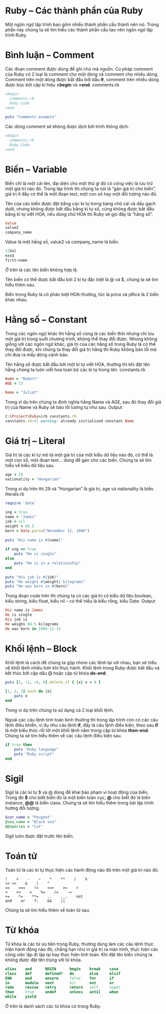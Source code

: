 # Ruby – Các thành phần của Ruby

Một ngôn ngữ lập trình bao gồm nhiều thành phần cấu thành nên nó. Trong phần này chúng ta sẽ tìm hiểu các thành phần cấu tạo nên ngôn ngữ lập trình Ruby.

# Bình luận – Comment

Các đoạn comment được dùng để ghi chú mã nguồn. Cú pháp comment của Ruby có 2 loại là comment cho một dòng và comment cho nhiều dòng. Comment trên một dòng được bắt đầu bởi dấu **#**, comment trên nhiều dòng được bọc bởi cặp kí hiệu **=begin** và **=end**.
comments.rb

```ruby
=begin
  comments.rb
  Ruby Code
=end
 
puts "Comments example"
```

Các dòng comment sẽ không được dịch bởi trình thông dịch.

```ruby
=begin
  comments.rb
  Ruby Code
=end
```

# Biến – Variable

Biến chỉ là một cái tên, đại diện cho một thứ gì đó có công việc là lưu trữ một giá trị nào đó. Trong lập trình thì chúng ta nói là “gán giá trị cho biến”, giá trị ở đây có thể là một đoạn text, một con số hay một đối tượng nào đó.

Tên của các biến được đặt bằng các kí tự trong bảng chữ cái và dấu gạch dưới, nhưng không được bắt đầu bằng kí tự số, cũng không được bắt đầu bằng kí tự viết HOA, nếu dùng chữ HOA thì Ruby sẽ gọi đây là “hằng số”.

```ruby
Value
value2
company_name
```

Value là một hằng số, value2 và company_name là biến.

```ruby
12Val
exx$
first-name
```

Ở trên là các tên biến không hợp lệ.

Tên biến có thể được bắt đầu bởi 2 kí tự đặc biệt là @ và $, chúng ta sẽ tìm hiểu thêm sau.

Biến trong Ruby là có phân biệt HOA-thường, tức là price và pRice là 2 biến khác nhau.

# Hằng số – Constant

Trong các ngôn ngữ khác thì hằng số cũng là các biến thôi nhưng chỉ lưu một giá trị trong suốt chương trình, không thể thay đổi được. Nhưng không giống với các ngôn ngữ khác, giá trị của các hằng số trong Ruby là có thể thay đổi được, khi chúng ta thay đổi giá trị hằng thì Ruby không báo lỗi mà chỉ đưa ra mấy dòng cảnh báo.

Tên hằng số được bắt đầu bởi một kí tự viết HOA, thường thì khi đặt tên hằng chúng ta luôn viết hoa toàn bộ các kí tự trong tên.
constants.rb

```ruby
Name = "Robert"
AGE = 23
 
Name = "Juliet"
```

Trong ví dụ trên chúng ta định nghĩa hằng Name và AGE, sau đó thay đổi giá trị của Name và Ruby sẽ báo lỗi tương tự như sau.
Output

```ruby
C:\Project\Ruby>irb constants.rb
constants.rb:4: warning: already initialized constant Name
```

# Giá trị – Literal

Giá trị là các kí tự mô tả một giá trị của một kiểu dữ liệu nào đó, có thể là một con số, một đoạn text… dùng để gán cho các biến. Chúng ta sẽ tìm hiểu về kiểu dữ liệu sau.

```ruby
age = 29
nationality = "Hungarian"
```

Trong ví dụ trên thì 29 và “Hungarian” là giá trị, age và nationality là biến.
literals.rb

```ruby
require 'date'
 
sng = true
name = "James"
job = nil
weight = 68.5
born = Date.parse("November 12, 1986")
 
puts "His name is #{name}"
 
if sng == true
    puts "He is single"
else
    puts "He is in a relationship"
end
 
puts "His job is #{job}"
puts "He weighs #{weight} kilograms"
puts "He was born in #{born}"
```

Trong đoạn code trên thì chúng ta có các giá trị có kiểu dữ liệu boolean, kiểu string, kiểu float, kiểu nil – có thể hiểu là kiểu rỗng, kiểu Date.
Output

```ruby
His name is James
He is single
His job is 
He weighs 68.5 kilograms
He was born in 1986-11-12
```

# Khối lệnh – Block

Khối lệnh là cách để chúng ta gộp nhóm các lênh lại với nhau, bạn sẽ hiểu về khối lệnh nhiều hơn khi thực hành. Khối lệnh trong Ruby được bắt đầu và kết thúc bởi cặp dấu **{}** hoặc cặp từ khóa **do-end**.

```ruby
puts [2, -1, -4, 0].delete_if { |x| x < 0 }
     
[1, 2, 3].each do |e|
    puts e
end
```

Trong ví dụ trên chúng ta sử dụng cả 2 loại khối lệnh.

Ngoài các câu lệnh tính toán bình thường thì trong lập trình còn có các câu lệnh điều khiển, ví dụ như câu lệnh **if**, đây là câu lệnh điều kiện, theo sau **if** là một biểu thức rồi tới một khối lệnh nằm trong cặp từ khóa **then-end**. Chúng ta sẽ tìm hiểu thêm về các câu lệnh điều kiện sau.

```ruby
if true then
    puts "Ruby language"
    puts "Ruby script"
end
```

# Sigil

Sigil là các kí tự $ và @ dùng để khai báo phạm vi hoạt động của biến. Trong đó **$** cho biết biến đó là một biến toàn cục, **@** cho biết đó là biến instance, **@@** là biến class. Chúng ta sẽ tìm hiểu thêm trong bài lập trình hướng đối tượng.

```ruby
$car_name = "Peugeot"
@sea_name = "Black sea"
@@species = "Cat"
```

Sigil luôn được đặt trước tên biến.

# Toán tử

Toán tử là các kí tự thực hiện các hành động nào đó trên một giá trị nào đó.

```
!    +    -    ~    *    **    /    %
<< >>    &    |    ^
==    ===    !=    <=>    >=    >
<    <=    =    %=    /=    -=
+=    *=    **=    ..    ...    not
and    or    ?:    &&    || 
```

Chúng ta sẽ tìm hiểu thêm về toán tử sau.

# Từ khóa

Từ khóa là các từ ưu tiên trong Ruby, thường dùng làm các câu lệnh thực hiện hành động nào đó, chẳng hạn như in giá trị ra màn hình, thực hiện các công việc lặp đi lặp lại hay thực hiện tính toán. Khi đặt tên biến chúng ta không được đặt tên trùng với từ khóa.

```ruby
alias    and      BEGIN      begin    break    case
class    def      defined?   do       else     elsif
END      end      ensure     false    for      if
in       module   next       nil      not      or
redo     rescue   retry      return   self     super
then     true     undef      unless   until    when
while    yield
```

Ở trên là danh sách các từ khóa có trong Ruby.
